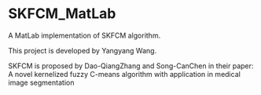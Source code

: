 # SKFCM_MatLab
A MatLab implementation of SKFCM algorithm. 

This project is developed by Yangyang Wang.

SKFCM is proposed by Dao-QiangZhang and Song-CanChen in their paper: A novel kernelized fuzzy C-means algorithm with application in medical image segmentation
